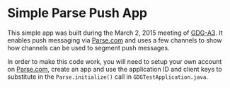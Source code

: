 # Simple Parse Push App

This simple app was built during the March 2, 2015 meeting of [GDG-A3](http://www.meetup.com/gdg-a3).
It enables push messaging via [Parse.com](http://parse.com) and uses a few channels to show how
channels can be used to segment push messages.

In order to make this code work, you will need to setup your own account on [Parse.com](http://parse.com),
create an app and use the application ID and client keys to substitute in the `Parse.initialize()` call
in `GDGTestApplication.java`.